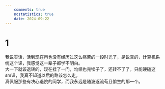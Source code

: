 ```yaml
---
    comments: true
    nostatistics: true
    date: 2024-09-22
---
```


# 1
我说实话，活到现在再也没有经历过这么痛苦的一段时光了，是说真的，计算机系统这个课，我感觉这一辈子都学不明白。  
大一下就该退转的，现在挂了一门，均绩也完犊子了，还转不了了，只能硬磕这sm课，我真不知道以后的路该怎么走。  
真佩服那些有决心退院的同学，而我永远是随波逐流苟且偷生的那一个。